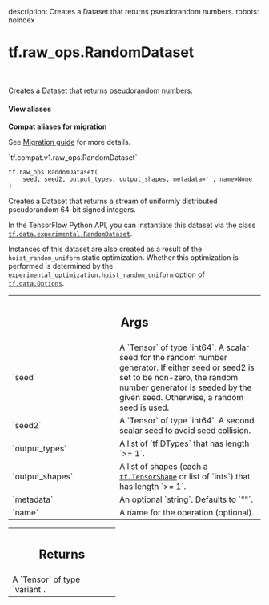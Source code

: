 description: Creates a Dataset that returns pseudorandom numbers.
robots: noindex

# tf.raw_ops.RandomDataset

<!-- Insert buttons and diff -->

<table class="tfo-notebook-buttons tfo-api nocontent" align="left">

</table>



Creates a Dataset that returns pseudorandom numbers.

<section class="expandable">
  <h4 class="showalways">View aliases</h4>
  <p>
<b>Compat aliases for migration</b>
<p>See
<a href="https://www.tensorflow.org/guide/migrate">Migration guide</a> for
more details.</p>
<p>`tf.compat.v1.raw_ops.RandomDataset`</p>
</p>
</section>

<pre class="devsite-click-to-copy prettyprint lang-py tfo-signature-link">
<code>tf.raw_ops.RandomDataset(
    seed, seed2, output_types, output_shapes, metadata=&#x27;&#x27;, name=None
)
</code></pre>



<!-- Placeholder for "Used in" -->

Creates a Dataset that returns a stream of uniformly distributed
pseudorandom 64-bit signed integers.

In the TensorFlow Python API, you can instantiate this dataset via the
class <a href="../../tf/data/experimental/RandomDataset.md"><code>tf.data.experimental.RandomDataset</code></a>.

Instances of this dataset are also created as a result of the
`hoist_random_uniform` static optimization. Whether this optimization is
performed is determined by the `experimental_optimization.hoist_random_uniform`
option of <a href="../../tf/data/Options.md"><code>tf.data.Options</code></a>.

<!-- Tabular view -->
 <table class="responsive fixed orange">
<colgroup><col width="214px"><col></colgroup>
<tr><th colspan="2"><h2 class="add-link">Args</h2></th></tr>

<tr>
<td>
`seed`
</td>
<td>
A `Tensor` of type `int64`.
A scalar seed for the random number generator. If either seed or
seed2 is set to be non-zero, the random number generator is seeded
by the given seed.  Otherwise, a random seed is used.
</td>
</tr><tr>
<td>
`seed2`
</td>
<td>
A `Tensor` of type `int64`.
A second scalar seed to avoid seed collision.
</td>
</tr><tr>
<td>
`output_types`
</td>
<td>
A list of `tf.DTypes` that has length `>= 1`.
</td>
</tr><tr>
<td>
`output_shapes`
</td>
<td>
A list of shapes (each a <a href="../../tf/TensorShape.md"><code>tf.TensorShape</code></a> or list of `ints`) that has length `>= 1`.
</td>
</tr><tr>
<td>
`metadata`
</td>
<td>
An optional `string`. Defaults to `""`.
</td>
</tr><tr>
<td>
`name`
</td>
<td>
A name for the operation (optional).
</td>
</tr>
</table>



<!-- Tabular view -->
 <table class="responsive fixed orange">
<colgroup><col width="214px"><col></colgroup>
<tr><th colspan="2"><h2 class="add-link">Returns</h2></th></tr>
<tr class="alt">
<td colspan="2">
A `Tensor` of type `variant`.
</td>
</tr>

</table>

